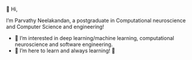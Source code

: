 👋 Hi, 

I’m Parvathy Neelakandan, a postgraduate in Computational neuroscience and Computer Science and engineering!

- 👀 I’m interested in deep learning/machine learning, computational neuroscience and software engineering.
- 🌱 I’m here to learn and always learning! 🙂



<!---
ParvN/ParvN is a ✨ special ✨ repository because its `README.md` (this file) appears on your GitHub profile.
You can click the Preview link to take a look at your changes.
--->
